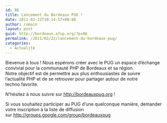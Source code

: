 ```yaml
---
id: 86
title: Lancement du Bordeaux PUG !
date: 2011-02-22T10:14:57+00:00
author: romain
layout: post
guid: http://bordeaux.afup.org/?p=86
permalink: /2011/02/22/lancement-du-bordeaux-pug/
categories:
  - Actualité
---
```

Bievenue à tous ! Nous espérons créer avec le PUG un espace d&rsquo;échange  
convivial pour la communauté PHP de Bordeaux et sa région.  
Notre objectif est de permettre aux plus enthousiastes de suivre  
l&rsquo;actualité PHP et de se retrouver pour partager autour de notre  
techno favorite.

N&rsquo;hésitez à nous suivre sur http://bordeauxpug.org !

Si vous souhaitez participer au PUG d&rsquo;une quelconque manière, demander votre inscription à la liste de diffusion sur <http://groups.google.com/group/bordeauxpug>